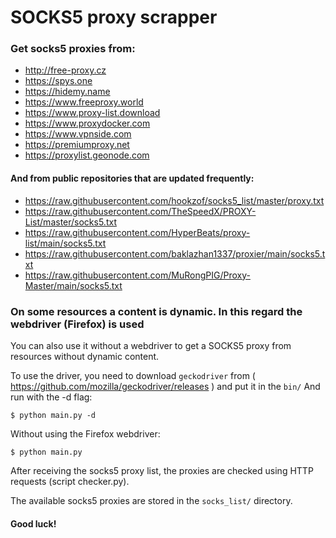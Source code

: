 # SOCKS5 proxy scrapper

### Get socks5 proxies from:
* http://free-proxy.cz
* https://spys.one
* https://hidemy.name
* https://www.freeproxy.world
* https://www.proxy-list.download
* https://www.proxydocker.com
* https://www.vpnside.com
* https://premiumproxy.net
* https://proxylist.geonode.com

#### Аnd from public repositories that are updated frequently:
* https://raw.githubusercontent.com/hookzof/socks5_list/master/proxy.txt
* https://raw.githubusercontent.com/TheSpeedX/PROXY-List/master/socks5.txt
* https://raw.githubusercontent.com/HyperBeats/proxy-list/main/socks5.txt
* https://raw.githubusercontent.com/baklazhan1337/proxier/main/socks5.txt
* https://raw.githubusercontent.com/MuRongPIG/Proxy-Master/main/socks5.txt

### On some resources a content is dynamic. In this regard the webdriver (Firefox) is used
You can also use it without a webdriver to get a SOCKS5 proxy from resources without dynamic content.

To use the driver, you need to download `geckodriver` from ( https://github.com/mozilla/geckodriver/releases ) and put it in the `bin/`
And run with the -d flag:
```commandline
$ python main.py -d
```

Without using the Firefox webdriver:
```commandline
$ python main.py
```

After receiving the socks5 proxy list, the proxies are checked using HTTP requests (script checker.py).

The available socks5 proxies are stored in the `socks_list/` directory.

#### Good luck!
